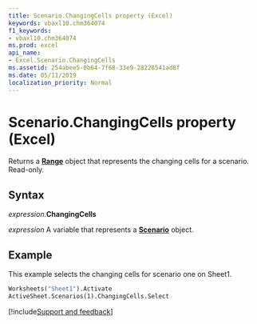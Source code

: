 ```yaml
---
title: Scenario.ChangingCells property (Excel)
keywords: vbaxl10.chm364074
f1_keywords:
- vbaxl10.chm364074
ms.prod: excel
api_name:
- Excel.Scenario.ChangingCells
ms.assetid: 254abee5-0b64-7f68-33e9-28228541ad8f
ms.date: 05/11/2019
localization_priority: Normal
---
```



# Scenario.ChangingCells property (Excel)

Returns a **[Range](Excel.Range(object).md)** object that represents the changing cells for a scenario. Read-only.


## Syntax

_expression_.**ChangingCells**

_expression_ A variable that represents a **[Scenario](Excel.Scenario.md)** object.


## Example

This example selects the changing cells for scenario one on Sheet1.

```vb
Worksheets("Sheet1").Activate 
ActiveSheet.Scenarios(1).ChangingCells.Select
```




[!include[Support and feedback](~/includes/feedback-boilerplate.md)]